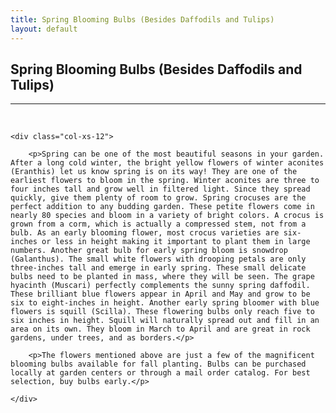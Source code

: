 ```yaml
---
title: Spring Blooming Bulbs (Besides Daffodils and Tulips)
layout: default
---
```


<h2 class="green text-center">Spring Blooming Bulbs (Besides Daffodils and Tulips)</h2>
<hr>

<br />

<div class="row-fluid">

	<div class="col-xs-12">
	
		<p>Spring can be one of the most beautiful seasons in your garden. After a long cold winter, the bright yellow flowers of winter aconites (Eranthis) let us know spring is on its way! They are one of the earliest flowers to bloom in the spring. Winter aconites are three to four inches tall and grow well in filtered light. Since they spread quickly, give them plenty of room to grow. Spring crocuses are the perfect addition to any budding garden. These petite flowers come in nearly 80 species and bloom in a variety of bright colors. A crocus is grown from a corm, which is actually a compressed stem, not from a bulb. As an early blooming flower, most crocus varieties are six-inches or less in height making it important to plant them in large numbers. Another great bulb for early spring bloom is snowdrop (Galanthus). The small white flowers with drooping petals are only three-inches tall and emerge in early spring. These small delicate bulbs need to be planted in mass, where they will be seen. The grape hyacinth (Muscari) perfectly complements the sunny spring daffodil. These brilliant blue flowers appear in April and May and grow to be six to eight-inches in height. Another early spring bloomer with blue flowers is squill (Scilla). These flowering bulbs only reach five to six inches in height. Squill will naturally spread out and fill in an area on its own. They bloom in March to April and are great in rock gardens, under trees, and as borders.</p>
		
		<p>The flowers mentioned above are just a few of the magnificent blooming bulbs available for fall planting. Bulbs can be purchased locally at garden centers or through a mail order catalog. For best selection, buy bulbs early.</p>
	
	</div>
	
</div>